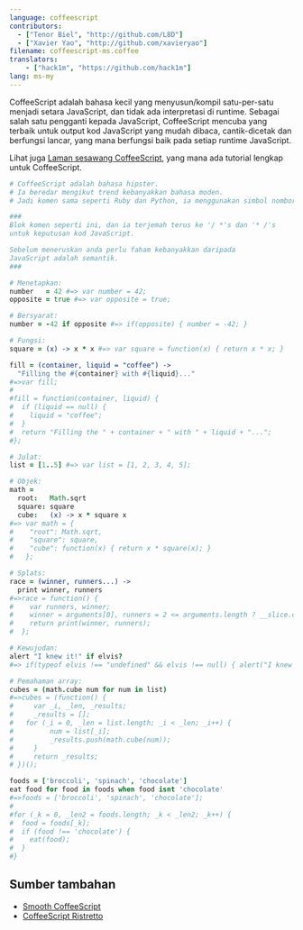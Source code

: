 ```yaml
---
language: coffeescript
contributors:
  - ["Tenor Biel", "http://github.com/L8D"]
  - ["Xavier Yao", "http://github.com/xavieryao"]
filename: coffeescript-ms.coffee
translators:
    - ["hack1m", "https://github.com/hack1m"]
lang: ms-my
---
```


CoffeeScript adalah bahasa kecil yang menyusun/kompil satu-per-satu menjadi setara JavaScript, dan tidak ada interpretasi di runtime.
Sebagai salah satu pengganti kepada JavaScript, CoffeeScript mencuba yang terbaik untuk output kod JavaScript yang mudah dibaca, cantik-dicetak dan berfungsi lancar, yang mana berfungsi baik pada setiap runtime JavaScript.

Lihat juga [Laman sesawang CoffeeScript](http://coffeescript.org/), yang mana ada tutorial lengkap untuk CoffeeScript.

```coffeescript
# CoffeeScript adalah bahasa hipster.
# Ia beredar mengikut trend kebanyakkan bahasa moden.
# Jadi komen sama seperti Ruby dan Python, ia menggunakan simbol nombor.

###
Blok komen seperti ini, dan ia terjemah terus ke '/ *'s dan '* /'s
untuk keputusan kod JavaScript.

Sebelum meneruskan anda perlu faham kebanyakkan daripada
JavaScript adalah semantik.
###

# Menetapkan:
number   = 42 #=> var number = 42;
opposite = true #=> var opposite = true;

# Bersyarat:
number = -42 if opposite #=> if(opposite) { number = -42; }

# Fungsi:
square = (x) -> x * x #=> var square = function(x) { return x * x; }

fill = (container, liquid = "coffee") ->
  "Filling the #{container} with #{liquid}..."
#=>var fill;
#
#fill = function(container, liquid) {
#  if (liquid == null) {
#    liquid = "coffee";
#  }
#  return "Filling the " + container + " with " + liquid + "...";
#};

# Julat:
list = [1..5] #=> var list = [1, 2, 3, 4, 5];

# Objek:
math =
  root:   Math.sqrt
  square: square
  cube:   (x) -> x * square x
#=> var math = {
#    "root": Math.sqrt,
#    "square": square,
#    "cube": function(x) { return x * square(x); }
#   };

# Splats:
race = (winner, runners...) ->
  print winner, runners
#=>race = function() {
#    var runners, winner;
#    winner = arguments[0], runners = 2 <= arguments.length ? __slice.call(arguments, 1) : [];
#    return print(winner, runners);
#  };

# Kewujudan:
alert "I knew it!" if elvis?
#=> if(typeof elvis !== "undefined" && elvis !== null) { alert("I knew it!"); }

# Pemahaman array:
cubes = (math.cube num for num in list)
#=>cubes = (function() {
#	  var _i, _len, _results;
#	  _results = [];
# 	for (_i = 0, _len = list.length; _i < _len; _i++) {
#		  num = list[_i];
#		  _results.push(math.cube(num));
#	  }
#	  return _results;
# })();

foods = ['broccoli', 'spinach', 'chocolate']
eat food for food in foods when food isnt 'chocolate'
#=>foods = ['broccoli', 'spinach', 'chocolate'];
#
#for (_k = 0, _len2 = foods.length; _k < _len2; _k++) {
#  food = foods[_k];
#  if (food !== 'chocolate') {
#    eat(food);
#  }
#}
```

## Sumber tambahan

- [Smooth CoffeeScript](http://autotelicum.github.io/Smooth-CoffeeScript/)
- [CoffeeScript Ristretto](https://leanpub.com/coffeescript-ristretto/read)
